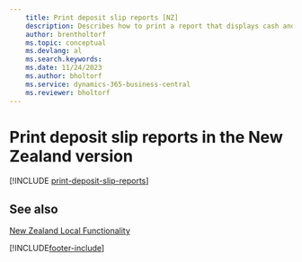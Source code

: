```yaml
---
    title: Print deposit slip reports [NZ]
    description: Describes how to print a report that displays cash and check details in a format required by the bank in the New Zealand version.
    author: brentholtorf
    ms.topic: conceptual
    ms.devlang: al
    ms.search.keywords:
    ms.date: 11/24/2023
    ms.author: bholtorf
    ms.service: dynamics-365-business-central
    ms.reviewer: bholtorf
---
```

# Print deposit slip reports in the New Zealand version

[!INCLUDE [print-deposit-slip-reports](../includes/AUNZ/print-deposit-slip-reports.md)]

## See also

[New Zealand Local Functionality](new-zealand-local-functionality.md)


[!INCLUDE[footer-include](../../includes/footer-banner.md)]